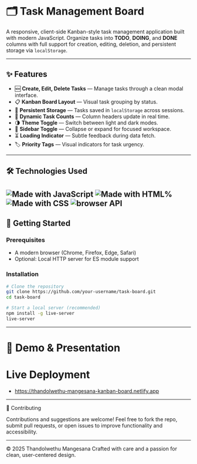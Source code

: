 # 🗂️ Task Management Board

A responsive, client-side Kanban-style task management application built with modern JavaScript. Organize tasks into **TODO**, **DOING**, and **DONE** columns with full support for creation, editing, deletion, and persistent storage via `localStorage`.

---

## ✨ Features

- 🆕 **Create, Edit, Delete Tasks** — Manage tasks through a clean modal interface.
- 📋 **Kanban Board Layout** — Visual task grouping by status.
- 💾 **Persistent Storage** — Tasks saved in `localStorage` across sessions.
- 🔢 **Dynamic Task Counts** — Column headers update in real time.
- 🌗 **Theme Toggle** — Switch between light and dark modes.
- 📂 **Sidebar Toggle** — Collapse or expand for focused workspace.
- ⏳ **Loading Indicator** — Subtle feedback during data fetch.
- 🏷️ **Priority Tags** — Visual indicators for task urgency.

---

## 🛠️ Technologies Used

![Made with JavaScript](https://img.shields.io/badge/Made%20with-JavaScript-yellow.svg)
![Made with HTML%](https://img.shields.io/badge/Made%20with-HTML-red.svg)
![Made with CSS](https://img.shields.io/badge/Made%20with-CSS-blue.svg)
![browser API](https://img.shields.io/badge/Made%20with-API-Purple.svg)
---


## 🚀 Getting Started

### Prerequisites

- A modern browser (Chrome, Firefox, Edge, Safari)
- Optional: Local HTTP server for ES module support

### Installation

```bash
# Clone the repository
git clone https://github.com/your-username/task-board.git
cd task-board

# Start a local server (recommended)
npm install -g live-server
live-server
 ```
---

# 🎥 Demo & Presentation

# Live Deployment

- https://thandolwethu-mangesana-kanban-board.netlify.app
---

🤝 Contributing

Contributions and suggestions are welcome! Feel free to fork the repo, submit pull requests, or open issues to improve functionality and accessibility.

---

© 2025 Thandolwethu Mangesana Crafted with care and a passion for clean, user-centered design.
